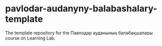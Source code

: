 # pavlodar-audanyny-balabashalary-template
The template repository for the Павлодар ауданының балабақшалары course on Learning Lab.
